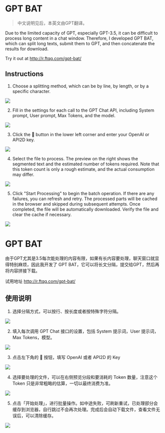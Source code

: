  # GPT BAT

> 中文说明见后，本英文由GPT翻译。

Due to the limited capacity of GPT, especially GPT-3.5, it can be difficult to process long content in a chat window. Therefore, I developed GPT BAT, which can split long texts, submit them to GPT, and then concatenate the results for download.

Try it out at http://r.ftqq.com/gpt-bat/

## Instructions

1. Choose a splitting method, which can be by line, by length, or by a specific character.

![](images/20230321225147.png)

2. Fill in the settings for each call to the GPT Chat API, including System prompt, User prompt, Max Tokens, and the model.

![](images/20230321225332.png)

3. Click the 🔑 button in the lower left corner and enter your OpenAI or API2D key.

![](images/20230321225451.png)

4. Select the file to process. The preview on the right shows the segmented text and the estimated number of tokens required. Note that this token count is only a rough estimate, and the actual consumption may differ.

![](images/20230321225630.png)

5. Click "Start Processing" to begin the batch operation. If there are any failures, you can refresh and retry. The processed parts will be cached in the browser and skipped during subsequent attempts. Once completed, the file will be automatically downloaded. Verify the file and clear the cache if necessary.

![](images/20230321230716.png)


# GPT BAT

由于GPT尤其是3.5每次能处理的内容有限，如果有长内容要处理，聊天窗口就显得特别麻烦，因此我开发了 GPT BAT，它可以将长文分隔，提交给GPT，然后再将内容拼接下载。

试用地址 http://r.ftqq.com/gpt-bat/

## 使用说明 


1. 选择分隔方式，可以按行、按长度或者按特殊字符分隔。

![](images/20230321225147.png)

2. 填入每次调用 GPT Chat 接口的设置，包括 System 提示词，User 提示词，Max Tokens，模型。

![](images/20230321225332.png)

3. 点击左下角的 🔑 按钮，填写 OpenAI 或者 API2D 的 Key

![](images/20230321225451.png)


4. 选择要处理的文件，可以在右侧预览分段和要消耗的 Token 数量，注意这个 Token 只是非常粗略的估算，一切以最终消费为准。

![](images/20230321225630.png)


5. 点击「开始处理」，进行批量操作。如中途失败，可刷新重试，已处理部分会缓存到浏览器，自行跳过不会再次处理。完成后会自动下载文件，查看文件无误后，可以清除缓存。

![](images/20230321230716.png)
